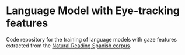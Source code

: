 # Language Model with Eye-tracking features
Code repository for the training of language models with gaze features extracted from the [Natural Reading Spanish corpus](https://github.com/FerminT/NaturalReadingET).